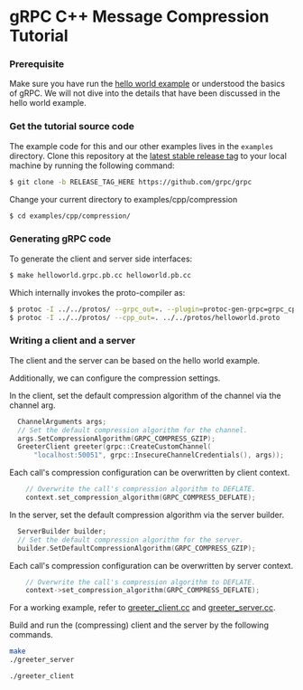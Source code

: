 # gRPC C++ Message Compression Tutorial

### Prerequisite
Make sure you have run the [hello world example](../helloworld) or understood the basics of gRPC. We will not dive into the details that have been discussed in the hello world example.

### Get the tutorial source code

The example code for this and our other examples lives in the `examples` directory. Clone this repository at the [latest stable release tag](https://github.com/grpc/grpc/releases) to your local machine  by running the following command:


```sh
$ git clone -b RELEASE_TAG_HERE https://github.com/grpc/grpc
```

Change your current directory to examples/cpp/compression

```sh
$ cd examples/cpp/compression/
```

### Generating gRPC code

To generate the client and server side interfaces:

```sh
$ make helloworld.grpc.pb.cc helloworld.pb.cc
```
Which internally invokes the proto-compiler as:

```sh
$ protoc -I ../../protos/ --grpc_out=. --plugin=protoc-gen-grpc=grpc_cpp_plugin ../../protos/helloworld.proto
$ protoc -I ../../protos/ --cpp_out=. ../../protos/helloworld.proto
```

### Writing a client and a server

The client and the server can be based on the hello world example.

Additionally, we can configure the compression settings.

In the client, set the default compression algorithm of the channel via the channel arg.

```cpp
  ChannelArguments args;
  // Set the default compression algorithm for the channel.
  args.SetCompressionAlgorithm(GRPC_COMPRESS_GZIP);
  GreeterClient greeter(grpc::CreateCustomChannel(
      "localhost:50051", grpc::InsecureChannelCredentials(), args));
```

Each call's compression configuration can be overwritten by client context.

```cpp
    // Overwrite the call's compression algorithm to DEFLATE.
    context.set_compression_algorithm(GRPC_COMPRESS_DEFLATE);
```

In the server, set the default compression algorithm via the server builder.

```cpp
  ServerBuilder builder;
  // Set the default compression algorithm for the server.
  builder.SetDefaultCompressionAlgorithm(GRPC_COMPRESS_GZIP);
```

Each call's compression configuration can be overwritten by server context.

```cpp
    // Overwrite the call's compression algorithm to DEFLATE.
    context->set_compression_algorithm(GRPC_COMPRESS_DEFLATE);
```

For a working example, refer to [greeter_client.cc](greeter_client.cc) and [greeter_server.cc](greeter_server.cc).

Build and run the (compressing) client and the server by the following commands.

```sh
make
./greeter_server
```

```sh
./greeter_client
```

